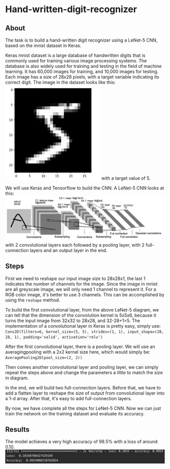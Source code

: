 # Hand-written-digit-recognizer

## About
The task is to build a hand-written digit recognizer using a LeNet-5 CNN, based on the mnist dataset in Keras.

Keras mnist dataset is a large database of handwritten digits that is commonly used for training various image processing systems. The database is also widely used for training and testing in the field of machine learning. It has 60,000 images for training, and 10,000 images for testing. Each image has a size of 28x28 pixels, with a target variable indicating its correct digit.
The image in the dataset looks like this:<br/>
<img src="images/mnist_image.jpg" alt="drawing" width="300" height="300"/>
with a target value of 5.

We will use Keras and Tensorflow to build the CNN. A LeNet-5 CNN looks at this:<br/>
<img src="images/lenet-5.jpg" alt="drawing">
with 2 convolutional layers each followed by a pooling layer, with 2 full-connection layers and an output layer in the end.

## Steps
First we need to reshape our input image size to 28x28x1, the last 1 indicates the number of channels for the image. Since the image in mnist are all greyscale image, we will only need 1 channel to represent it. For a RGB color image, it's better to use 3 channels. This can be accomplished by using the `reshape` method.

To build the first convolutional layer, from the above LeNet-5 diagram, we can tell that the dimension of the convolution kernel is 5x5x6, because it turns the input image from 32x32 to 28x28, and 32-28+1=5. The implementation of a convolutional layer in Keras is pretty easy, simply use: 
`Conv2D(filters=6, kernel_size=(5, 5), strides=(1, 1), input_shape=(28, 28, 1), padding='valid', activation='relu')`

After the first convolutional layer, there is a pooling layer. We will use an averagingpooling with a 2x2 kernel size here, which would simply be:
`AveragePooling2D(pool_size=(2, 2))`

Then comes another convolutional layer and pooling layer, we can simply repeat the steps above and change the parameters a little to match the size in diagram.

In the end, we will build two full-connection layers. Before that, we have to add a flatten layer to reshape the size of output from convolutional layer into a 1-d array. After that, it's easy to add full-connection layers.

By now, we have complete all the steps for LeNet-5 CNN. Now we can just train the network on the training dataset and evaluate its accuracy.

## Results
The model achieves a very high accuracy of 98.5% with a loss of around 0.10.
<img src="images/result.jpg" alt="drawing">
